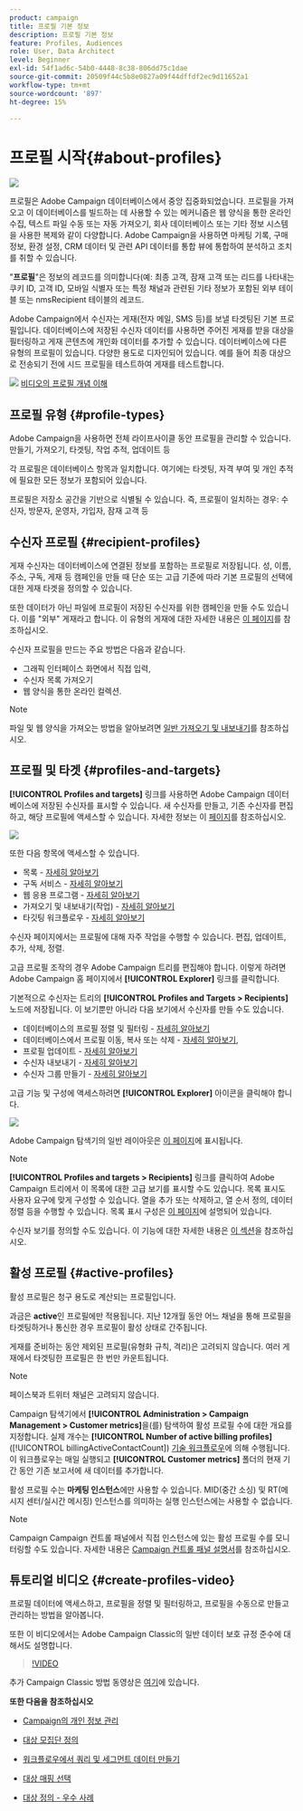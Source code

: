 ```yaml
---
product: campaign
title: 프로필 기본 정보
description: 프로필 기본 정보
feature: Profiles, Audiences
role: User, Data Architect
level: Beginner
exl-id: 54f1ad6c-54b0-4448-8c38-806dd75c1dae
source-git-commit: 20509f44c5b8e0827a09f44dffdf2ec9d11652a1
workflow-type: tm+mt
source-wordcount: '897'
ht-degree: 15%

---
```


# 프로필 시작{#about-profiles}

![](../../assets/common.svg)

프로필은 Adobe Campaign 데이터베이스에서 중앙 집중화되었습니다. 프로필을 가져오고 이 데이터베이스를 빌드하는 데 사용할 수 있는 메커니즘은 웹 양식을 통한 온라인 수집, 텍스트 파일 수동 또는 자동 가져오기, 회사 데이터베이스 또는 기타 정보 시스템을 사용한 복제와 같이 다양합니다. Adobe Campaign을 사용하면 마케팅 기록, 구매 정보, 환경 설정, CRM 데이터 및 관련 API 데이터를 통합 뷰에 통합하여 분석하고 조치를 취할 수 있습니다.

&quot;**프로필**&quot;은 정보의 레코드를 의미합니다(예: 최종 고객, 잠재 고객 또는 리드를 나타내는 쿠키 ID, 고객 ID, 모바일 식별자 또는 특정 채널과 관련된 기타 정보가 포함된 외부 테이블 또는 nmsRecipient 테이블의 레코드.

Adobe Campaign에서 수신자는 게재(전자 메일, SMS 등)를 보낼 타겟팅된 기본 프로필입니다. 데이터베이스에 저장된 수신자 데이터를 사용하면 주어진 게재를 받을 대상을 필터링하고 게재 콘텐츠에 개인화 데이터를 추가할 수 있습니다. 데이터베이스에 다른 유형의 프로필이 있습니다. 다양한 용도로 디자인되어 있습니다. 예를 들어 최종 대상으로 전송되기 전에 시드 프로필을 테스트하여 게재를 테스트합니다.

![](assets/do-not-localize/how-to-video.png) [비디오의 프로필 개념 이해](#create-profiles-video)

## 프로필 유형 {#profile-types}

Adobe Campaign을 사용하면 전체 라이프사이클 동안 프로필을 관리할 수 있습니다. 만들기, 가져오기, 타겟팅, 작업 추적, 업데이트 등

각 프로필은 데이터베이스 항목과 일치합니다. 여기에는 타겟팅, 자격 부여 및 개인 추적에 필요한 모든 정보가 포함되어 있습니다.

프로필은 저장소 공간을 기반으로 식별될 수 있습니다. 즉, 프로필이 일치하는 경우: 수신자, 방문자, 운영자, 가입자, 잠재 고객 등

## 수신자 프로필 {#recipient-profiles}

게재 수신자는 데이터베이스에 연결된 정보를 포함하는 프로필로 저장됩니다. 성, 이름, 주소, 구독, 게재 등 캠페인을 만들 때 단순 또는 고급 기준에 따라 기본 프로필의 선택에 대한 게재 타겟을 정의할 수 있습니다.

또한 데이터가 아닌 파일에 프로필이 저장된 수신자를 위한 캠페인을 만들 수도 있습니다. 이를 &quot;외부&quot; 게재라고 합니다. 이 유형의 게재에 대한 자세한 내용은 [이 페이지](../../delivery/using/steps-defining-the-target-population.md#selecting-external-recipients)를 참조하십시오.

수신자 프로필을 만드는 주요 방법은 다음과 같습니다.

* 그래픽 인터페이스 화면에서 직접 입력,
* 수신자 목록 가져오기
* 웹 양식을 통한 온라인 컬렉션.

>[!NOTE]
>
>파일 및 웹 양식을 가져오는 방법을 알아보려면 [일반 가져오기 및 내보내기](../../platform/using/get-started-data-import-export.md)를 참조하십시오.

## 프로필 및 타겟 {#profiles-and-targets}

**[!UICONTROL Profiles and targets]** 링크를 사용하면 Adobe Campaign 데이터베이스에 저장된 수신자를 표시할 수 있습니다. 새 수신자를 만들고, 기존 수신자를 편집하고, 해당 프로필에 액세스할 수 있습니다. 자세한 정보는 이 [페이지](../../platform/using/editing-a-profile.md)를 참조하십시오.

![](assets/d_ncs_user_interface_target_link.png)

또한 다음 항목에 액세스할 수 있습니다.

* 목록 - [자세히 알아보기](../../platform/using/creating-and-managing-lists.md)
* 구독 서비스 - [자세히 알아보기](../../delivery/using/managing-subscriptions.md)
* 웹 응용 프로그램 - [자세히 알아보기](../../web/using/about-web-applications.md)
* 가져오기 및 내보내기(작업) - [자세히 알아보기](../../platform/using/about-generic-imports-exports.md)
* 타깃팅 워크플로우 - [자세히 알아보기](../../workflow/using/building-a-workflow.md#implementation-steps-)

수신자 페이지에서는 프로필에 대해 자주 작업을 수행할 수 있습니다. 편집, 업데이트, 추가, 삭제, 정렬.

고급 프로필 조작의 경우 Adobe Campaign 트리를 편집해야 합니다. 이렇게 하려면 Adobe Campaign 홈 페이지에서 **[!UICONTROL Explorer]** 링크를 클릭합니다.

기본적으로 수신자는 트리의 **[!UICONTROL Profiles and Targets > Recipients]** 노드에 저장됩니다. 이 보기뿐만 아니라 다음 보기에서 수신자를 만들 수도 있습니다.

* 데이터베이스의 프로필 정렬 및 필터링 - [자세히 알아보기](../../platform/using/filtering-options.md)
* 데이터베이스에서 프로필 이동, 복사 또는 삭제 - [자세히 알아보기](../../platform/using/managing-profiles.md),
* 프로필 업데이트 - [자세히 알아보기](../../platform/using/updating-data.md)
* 수신자 내보내기 - [자세히 알아보기](../../platform/using/exporting-and-importing-profiles.md)
* 수신자 그룹 만들기 - [자세히 알아보기](../../platform/using/creating-and-managing-lists.md)

고급 기능 및 구성에 액세스하려면 **[!UICONTROL Explorer]** 아이콘을 클릭해야 합니다.

![](assets/d_ncs_user_interface01.png)

Adobe Campaign 탐색기의 일반 레이아웃은 [이 페이지](../../platform/using/adobe-campaign-explorer.md)에 표시됩니다.

>[!NOTE]
>
>**[!UICONTROL Profiles and targets > Recipients]** 링크를 클릭하여 Adobe Campaign 트리에서 이 목록에 대한 고급 보기를 표시할 수도 있습니다. 목록 표시도 사용자 요구에 맞게 구성할 수 있습니다. 열을 추가 또는 삭제하고, 열 순서 정의, 데이터 정렬 등을 수행할 수 있습니다. 목록 표시 구성은 [이 페이지](../../platform/using/adobe-campaign-ui-lists.md)에 설명되어 있습니다.
>
>수신자 보기를 정의할 수도 있습니다. 이 기능에 대한 자세한 내용은 [이 섹션](../../platform/using/access-management-folders.md)을 참조하십시오.

## 활성 프로필 {#active-profiles}

활성 프로필은 청구 용도로 계산되는 프로필입니다.

과금은 **active**&#x200B;인 프로필에만 적용됩니다. 지난 12개월 동안 어느 채널을 통해 프로필을 타겟팅하거나 통신한 경우 프로필이 활성 상태로 간주됩니다.

게재를 준비하는 동안 제외된 프로필(유형화 규칙, 격리)은 고려되지 않습니다. 여러 게재에서 타겟팅한 프로필은 한 번만 카운트됩니다.

>[!NOTE]
>
>페이스북과 트위터 채널은 고려되지 않습니다.

Campaign 탐색기에서 **[!UICONTROL Administration > Campaign Management > Customer metrics]**&#x200B;을(를) 탐색하여 활성 프로필 수에 대한 개요를 지정합니다. 실제 개수는 **[!UICONTROL Number of active billing profiles]** ([!UICONTROL billingActiveContactCount]) [기술 워크플로우](../../workflow/using/about-technical-workflows.md)에 의해 수행됩니다. 이 워크플로우는 매일 실행되고 **[!UICONTROL Customer metrics]** 폴더의 현재 기간 동안 기존 보고서에 새 데이터를 추가합니다.

활성 프로필 수는 **마케팅 인스턴스**&#x200B;에만 사용할 수 있습니다. MID(중간 소싱) 및 RT(메시지 센터/실시간 메시징) 인스턴스를 의미하는 실행 인스턴스에는 사용할 수 없습니다.

>[!NOTE]
>
>Campaign Campaign 컨트롤 패널에서 직접 인스턴스에 있는 활성 프로필 수를 모니터링할 수도 있습니다. 자세한 내용은 [Campaign 컨트롤 패널 설명서](https://experienceleague.adobe.com/docs/control-panel/using/performance-monitoring/active-profiles-monitoring.html)를 참조하십시오.

## 튜토리얼 비디오 {#create-profiles-video}

프로필 데이터에 액세스하고, 프로필을 정렬 및 필터링하고, 프로필을 수동으로 만들고 관리하는 방법을 알아봅니다.

또한 이 비디오에서는 Adobe Campaign Classic의 일반 데이터 보호 규정 준수에 대해서도 설명합니다.

>[!VIDEO](https://video.tv.adobe.com/v/35611?quality=12)

추가 Campaign Classic 방법 동영상은 [여기](https://experienceleague.adobe.com/docs/campaign-classic-learn/tutorials/overview.html?lang=ko)에 있습니다.

**또한 다음을 참조하십시오**

* [Campaign의 개인 정보 관리](https://helpx.adobe.com/kr/campaign/kb/acc-privacy.html)

* [대상 모집단 정의](../../delivery/using/define-the-right-audience.md)

* [워크플로우에서 쿼리 및 세그먼트 데이터 만들기](../../workflow/using/targeting-data.md)

* [대상 매핑 선택](../../delivery/using/selecting-a-target-mapping.md)

* [대상 정의 - 우수 사례](../../delivery/using/define-the-right-audience.md)
